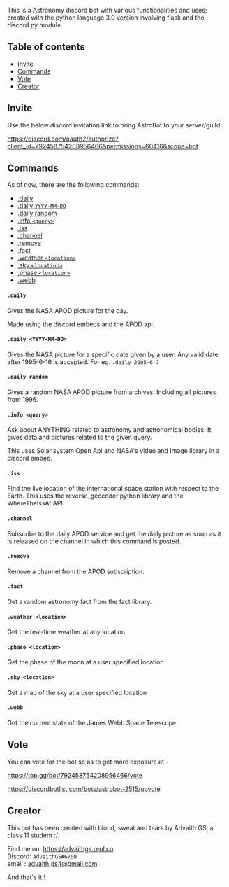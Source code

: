 This is a Astronomy discord bot with various functionalities and uses; created with the python language 3.9 version involving flask and the discord.py module. 
## Table of contents
* [Invite](#Invite)
* [Commands](#Commands)
* [Vote](#Vote)
* [Creator](#Creator)



## Invite

Use the below discord invitation link to bring AstroBot to your server/guild:

https://discord.com/oauth2/authorize?client_id=792458754208956466&permissions=60416&scope=bot



## Commands
As of now, there are the following commands:
* [.daily](#daily)
* [.daily `YYYY-MM-DD`](#daily-yyyy-mm-dd)
* [.daily random](#daily-random)
* [.info `<query>`](#info-query)
* [.iss ](#iss)
* [.channel](#channel)
* [.remove](#remove)
* [.fact](#fact)
* [.weather `<location>`](#weather-location)
* [.sky `<location>`](#sky-location)
* [.phase `<location>`](#phase-location)
* [.webb](#webb)

#### `.daily`
Gives the NASA APOD picture for the day. 

Made using the discord embeds and the APOD api.

#### `.daily <YYYY-MM-DD>`
Gives the NASA picture for a specific date given by a user. Any valid date after 1995-6-16 is accepted.
For eg. `.daily 2005-6-7`

#### `.daily random`
Gives a random NASA APOD picture from archives. Including all pictures from 1996.

#### `.info <query>`
Ask about ANYTHING related to astronomy and astronomical bodies. It gives data and pictures related to the given query.

This uses Solar system Open Api and NASA's video and Image library in a discord embed.

#### `.iss`
Find the live location of the international space station with respect to the Earth.
This uses the reverse_geocoder python library and the WhereTheIssAt API.
#### `.channel`
Subscribe to the daily APOD service and get the daily picture as soon as it is released on the channel in which this command is posted.

#### `.remove`
Remove a channel from the APOD subscription.

#### `.fact`
Get a random astronomy fact from the fact library.

#### `.weather <location>`
Get the real-time weather at any location

#### `.phase <location>`
Get the phase of the moon at a user specified location

#### `.sky <location>`
Get a map of the sky at a user specified location


#### `.webb`
Get the current state of the James Webb Space Telescope.

## Vote

You can vote for the bot so as to get more exposure at - 

https://top.gg/bot/792458754208956466/vote

https://discordbotlist.com/bots/astrobot-2515/upvote

## Creator

This bot has been created with blood, sweat and tears by Advaith GS, a class 11 student :/.

Find me on: https://advaithgs.repl.co <br>
Discord: `AdvaithGS#6700` <br>
email : advaith.gs4@gmail.com <br>


And that's it !
